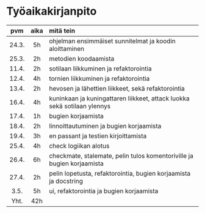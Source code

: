 # Työaikakirjanpito

| pvm  | aika        | mitä tein |
| :---:| :---------: | :-------- |
| 24.3.| 5h  | ohjelman ensimmäiset sunnitelmat ja koodin aloittaminen |
| 25.3.| 2h  | metodien koodaamista |
| 11.4.| 2h  | sotilaan liikkuminen ja refaktorointia |
| 12.4.| 4h  | tornien liikkuminen ja refaktorointia |
| 13.4.| 2h  | hevosen ja lähettien liikkeet, sekä refaktorointia |
| 16.4.| 4h  | kuninkaan ja kuningattaren liikkeet, attack luokka sekä sotilaan ylennys |
| 17.4.| 1h  | bugien korjaamista |
| 18.4.| 2h  | linnoittautuminen ja bugien korjaamista |
| 19.4.| 3h  | en passant ja testien kirjoittamista |
| 25.4.| 4h  | check logiikan alotus |
| 26.4.| 6h  | checkmate, stalemate, pelin tulos komentoriville ja bugien korjaamista |
| 27.4.| 2h  | pelin lopetusta, refaktorointia, bugien korjaamista ja docstring |
| 3.5. | 5h  | ui, refaktorointia ja bugien korjaamista |
| Yht. | 42h  |
